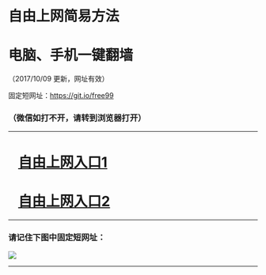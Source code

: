 ﻿# 自由上网简易方法

# 电脑、手机一键翻墙

（2017/10/09 更新，网址有效）

固定短网址：https://git.io/free99

### （微信如打不开，请转到浏览器打开）


***





# &nbsp;&nbsp; <a href="http://ft394518157.fwq-tz-1001.info/fwqtz01.html?t=100900131446 " target="_blank">自由上网入口1</a>
# &nbsp;&nbsp; <a href="http://ft325269051.fwq-tz-1002.info/fwqtz02.html?t=100900124501 " target="_blank">自由上网入口2</a>
***

### 请记住下图中固定短网址：

<img src="https://s3-us-west-2.amazonaws.com/fwq-1001/yjfq-20170905okok.png" /> 


***

